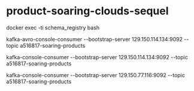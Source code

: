 # product-soaring-clouds-sequel

docker exec -ti schema_registry bash

kafka-avro-console-consumer --bootstrap-server 129.150.114.134:9092 --topic a516817-soaring-products 

kafka-console-consumer --bootstrap-server 129.150.114.134:9092 --topic a516817-soaring-products 


kafka-console-consumer --bootstrap-server 129.150.77.116:9092 --topic a516817-soaring-products 